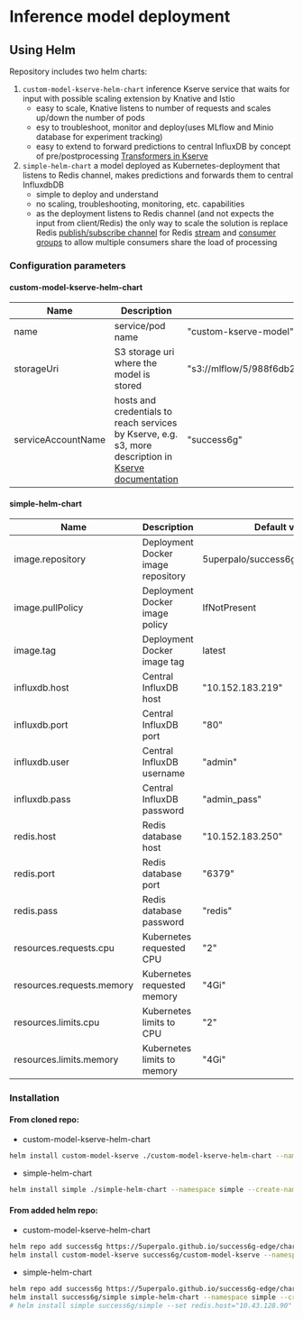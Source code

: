 # Inference model deployment

## Using Helm

Repository includes two helm charts:

1. `custom-model-kserve-helm-chart` inference Kserve service that waits for input with possible scaling extension by Knative and Istio
    * easy to scale, Knative listens to number of requests and scales up/down the number of pods
    * esy to troubleshoot, monitor and deploy(uses MLflow and Minio database for experiment tracking)
    * easy to extend to forward predictions to central InfluxDB by concept of pre/postprocessing [Transformers in Kserve](https://kserve.github.io/website/0.13/modelserving/v1beta1/transformer/collocation/)
2. `simple-helm-chart` a model deployed as Kubernetes-deployment that listens to Redis channel, makes predictions and forwards them to central InfluxdbDB
    * simple to deploy and understand
    * no scaling, troubleshooting, monitoring, etc. capabilities
    * as the deployment listens to Redis channel (and not expects the input from client/Redis) the only way to scale the solution is replace Redis [publish/subscribe channel](https://redis.io/docs/latest/develop/interact/pubsub/) for Redis [stream](https://redis.io/docs/latest/develop/data-types/streams/) and [consumer groups](https://redis.io/docs/latest/develop/data-types/streams/#consumer-groups) to allow multiple consumers share the load of processing 

### Configuration parameters

#### custom-model-kserve-helm-chart
 	
| Name               | Description                                                                                                                                                                                        | Default value                                                    |
| ------------------ | -------------------------------------------------------------------------------------------------------------------------------------------------------------------------------------------------- | ---------------------------------------------------------------- |
| name               | service/pod name                                                                                                                                                                                   | "custom-kserve-model"                                            |
| storageUri         | S3 storage uri where the model is stored                                                                                                                                                           | "s3://mlflow/5/988f6db2906641b8bcc1494c36619f9d/artifacts/model" |
| serviceAccountName | hosts and credentials to reach services by Kserve, e.g. s3, more description in [Kserve documentation](https://kserve.github.io/website/latest/modelserving/storage/s3/s3/#create-service-account) | "success6g"                                                      |

#### simple-helm-chart

| Name                      | Description                        | Default value                     |
| ------------------------- | ---------------------------------- | --------------------------------- |
| image.repository          | Deployment Docker image repository | 5uperpalo/success6g_custom_kserve |
| image.pullPolicy          | Deployment Docker image policy     | IfNotPresent                      |
| image.tag                 | Deployment Docker image tag        | latest                            |
| influxdb.host             | Central InfluxDB host              | "10.152.183.219"                  |
| influxdb.port             | Central InfluxDB port              | "80"                              |
| influxdb.user             | Central InfluxDB username          | "admin"                           |
| influxdb.pass             | Central InfluxDB password          | "admin_pass"                      |
| redis.host                | Redis database host                | "10.152.183.250"                  |
| redis.port                | Redis database port                | "6379"                            |
| redis.pass                | Redis database password            | "redis"                           |
| resources.requests.cpu    | Kubernetes requested CPU           | "2"                               |
| resources.requests.memory | Kubernetes requested memory        | "4Gi"                             |
| resources.limits.cpu      | Kubernetes limits to CPU           | "2"                               |
| resources.limits.memory   | Kubernetes limits to memory        | "4Gi"                             |

### Installation

#### From cloned repo:
* custom-model-kserve-helm-chart
```bash
helm install custom-model-kserve ./custom-model-kserve-helm-chart --namespace custom-model-kserve --create-namespace
```
* simple-helm-chart
```bash
helm install simple ./simple-helm-chart --namespace simple --create-namespace
```

#### From added helm repo:
* custom-model-kserve-helm-chart
```bash
helm repo add success6g https://5uperpalo.github.io/success6g-edge/charts/
helm install custom-model-kserve success6g/custom-model-kserve --namespace custom-model-kserve --create-namespace
```
* simple-helm-chart
```bash
helm repo add success6g https://5uperpalo.github.io/success6g-edge/charts/
helm install success6g/simple simple-helm-chart --namespace simple --create-namespace
# helm install simple success6g/simple --set redis.host="10.43.128.90" --set influxdb.host="10.17.252.101" --set influxdb.port="30567" --namespace simple --create-namespace
```

